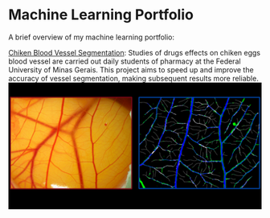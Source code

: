 # Machine Learning Portfolio

A brief overview of my machine learning portfolio:

[Chiken Blood Vessel Segmentation](https://github.com/RGivisiez/Blood-Vessel-Segmentation): Studies of drugs effects on chiken eggs blood vessel are carried out daily students of pharmacy at the Federal University of Minas Gerais. This project aims to speed up and improve the accuracy of vessel segmentation, making subsequent results more reliable.
![Chicken Egg Blood Vessel Segmentation](https://github.com/RGivisiez/Blood-Vessel-Segmentation/blob/main/images/vessel-egg.png)

